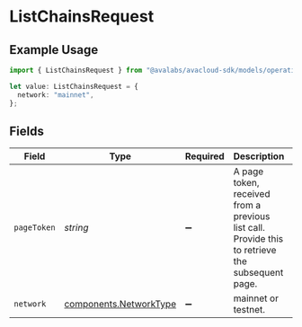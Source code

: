 # ListChainsRequest

## Example Usage

```typescript
import { ListChainsRequest } from "@avalabs/avacloud-sdk/models/operations";

let value: ListChainsRequest = {
  network: "mainnet",
};
```

## Fields

| Field                                                                                           | Type                                                                                            | Required                                                                                        | Description                                                                                     | Example                                                                                         |
| ----------------------------------------------------------------------------------------------- | ----------------------------------------------------------------------------------------------- | ----------------------------------------------------------------------------------------------- | ----------------------------------------------------------------------------------------------- | ----------------------------------------------------------------------------------------------- |
| `pageToken`                                                                                     | *string*                                                                                        | :heavy_minus_sign:                                                                              | A page token, received from a previous list call. Provide this to retrieve the subsequent page. |                                                                                                 |
| `network`                                                                                       | [components.NetworkType](../../models/components/networktype.md)                                | :heavy_minus_sign:                                                                              | mainnet or testnet.                                                                             | mainnet                                                                                         |